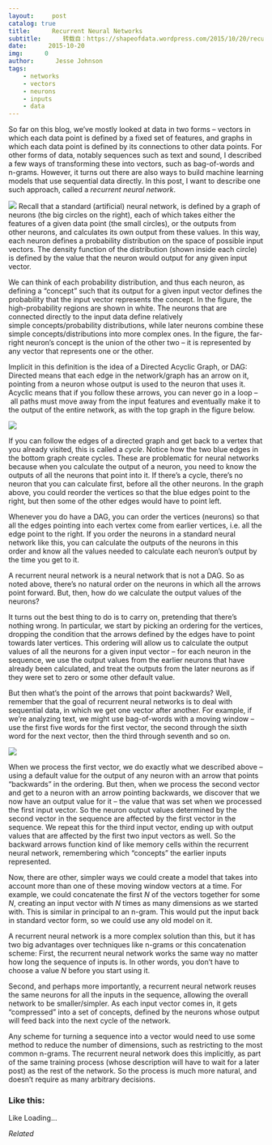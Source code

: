 ```yaml
---
layout:     post
catalog: true
title:      Recurrent Neural Networks
subtitle:      转载自：https://shapeofdata.wordpress.com/2015/10/20/recurrent-neural-networks/
date:      2015-10-20
img:      0
author:      Jesse Johnson
tags:
    - networks
    - vectors
    - neurons
    - inputs
    - data
---
```


So far on this blog, we’ve mostly looked at data in two forms – vectors in which each data point is defined by a fixed set of features, and graphs in which each data point is defined by its connections to other data points. For other forms of data, notably sequences such as text and sound, I described a few ways of transforming these into vectors, such as bag-of-words and n-grams. However, it turns out there are also ways to build machine learning models that use sequential data directly. In this post, I want to describe one such approach, called a *recurrent neural network*.

![](https://shapeofdata.files.wordpress.com/2015/10/ann4.png?w=640)
Recall that a standard (artificial) neural network, is defined by a graph of neurons (the big circles on the right), each of which takes either the features of a given data point (the small circles), or the outputs from other neurons, and calculates its own output from these values. In this way, each neuron defines a probability distribution on the space of possible input vectors. The density function of the distribution (shown inside each circle) is defined by the value that the neuron would output for any given input vector.

We can think of each probability distribution, and thus each neuron, as defining a “concept” such that its output for a given input vector defines the probability that the input vector represents the concept. In the figure, the high-probability regions are shown in white. The neurons that are connected directly to the input data define relatively simple concepts/probability distributions, while later neurons combine these simple concepts/distributions into more complex ones. In the figure, the far-right neuron’s concept is the union of the other two – it is represented by any vector that represents one or the other.

Implicit in this definition is the idea of a Directed Acyclic Graph, or DAG: Directed means that each edge in the network/graph has an arrow on it, pointing from a neuron whose output is used to the neuron that uses it. Acyclic means that if you follow these arrows, you can never go in a loop – all paths must move away from the input features and eventually make it to the output of the entire network, as with the top graph in the figure below.

![](https://shapeofdata.files.wordpress.com/2015/10/dag.png?w=640)


If you can follow the edges of a directed graph and get back to a vertex that you already visited, this is called a *cycle*. Notice how the two blue edges in the bottom graph create cycles. These are problematic for neural networks because when you calculate the output of a neuron, you need to know the outputs of all the neurons that point into it. If there’s a cycle, there’s no neuron that you can calculate first, before all the other neurons. In the graph above, you could reorder the vertices so that the blue edges point to the right, but then some of the other edges would have to point left.

Whenever you do have a DAG, you can order the vertices (neurons) so that all the edges pointing into each vertex come from earlier vertices, i.e. all the edge point to the right. If you order the neurons in a standard neural network like this, you can calculate the outputs of the neurons in this order and know all the values needed to calculate each neuron’s output by the time you get to it.

A recurrent neural network is a neural network that is not a DAG. So as noted above, there’s no natural order on the neurons in which all the arrows point forward. But, then, how do we calculate the output values of the neurons?

It turns out the best thing to do is to carry on, pretending that there’s nothing wrong. In particular, we start by picking an ordering for the vertices, dropping the condition that the arrows defined by the edges have to point towards later vertices. This ordering will allow us to calculate the output values of all the neurons for a given input vector – for each neuron in the sequence, we use the output values from the earlier neurons that have already been calculated, and treat the outputs from the later neurons as if they were set to zero or some other default value.

But then what’s the point of the arrows that point backwards? Well, remember that the goal of recurrent neural networks is to deal with sequential data, in which we get one vector after another. For example, if we’re analyzing text, we might use bag-of-words with a moving window – use the first five words for the first vector, the second through the sixth word for the next vector, then the third through seventh and so on.

![](https://shapeofdata.files.wordpress.com/2015/10/rnn-inputs.png?w=640)


When we process the first vector, we do exactly what we described above – using a default value for the output of any neuron with an arrow that points “backwards” in the ordering. But then, when we process the second vector and get to a neuron with an arrow pointing backwards, we discover that we now have an output value for it – the value that was set when we processed the first input vector. So the neuron output values determined by the second vector in the sequence are affected by the first vector in the sequence. We repeat this for the third input vector, ending up with output values that are affected by the first two input vectors as well. So the backward arrows function kind of like memory cells within the recurrent neural network, remembering which “concepts” the earlier inputs represented.

Now, there are other, simpler ways we could create a model that takes into account more than one of these moving window vectors at a time. For example, we could concatenate the first *N* of the vectors together for some *N*, creating an input vector with *N* times as many dimensions as we started with. This is similar in principal to an n-gram. This would put the input back in standard vector form, so we could use any old model on it.

A recurrent neural network is a more complex solution than this, but it has two big advantages over techniques like n-grams or this concatenation scheme: First, the recurrent neural network works the same way no matter how long the sequence of inputs is. In other words, you don’t have to choose a value *N* before you start using it.

Second, and perhaps more importantly, a recurrent neural network reuses the same neurons for all the inputs in the sequence, allowing the overall network to be smaller/simpler. As each input vector comes in, it gets “compressed” into a set of concepts, defined by the neurons whose output will feed back into the next cycle of the network.

Any scheme for turning a sequence into a vector would need to use some method to reduce the number of dimensions, such as restricting to the most common n-grams. The recurrent neural network does this implicitly, as part of the same training process (whose description will have to wait for a later post) as the rest of the network. So the process is much more natural, and doesn’t require as many arbitrary decisions.





### Like this:

Like Loading...


*Related*

